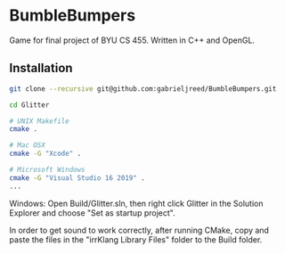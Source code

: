 # BumbleBumpers
Game for final project of BYU CS 455. Written in C++ and OpenGL. 

## Installation
```bash
git clone --recursive git@github.com:gabrieljreed/BumbleBumpers.git

cd Glitter 

# UNIX Makefile
cmake .

# Mac OSX
cmake -G "Xcode" .

# Microsoft Windows
cmake -G "Visual Studio 16 2019" .
...
```

Windows: Open Build/Glitter.sln, then right click Glitter in the Solution Explorer and choose "Set as startup project". 

In order to get sound to work correctly, after running CMake, copy and paste the files in the "irrKlang Library Files" folder to the Build folder. 
